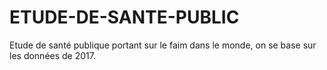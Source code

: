 # ETUDE-DE-SANTE-PUBLIC
Etude de santé publique portant sur le faim dans le monde, on se base sur les données de 2017.

